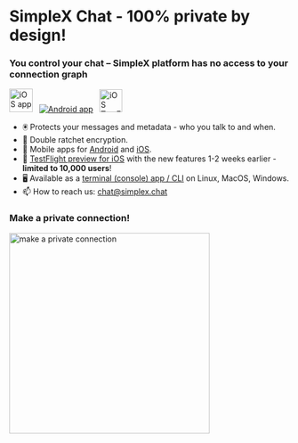 # SimpleX Chat - 100% private by design!

### You control your chat – SimpleX platform has no access to your connection graph

[<img src="https://github.com/simplex-chat/.github/blob/master/profile/images/apple_store.svg" alt="iOS app" height="42">](https://apps.apple.com/us/app/simplex-chat/id1605771084)
&nbsp;
[![Android app](https://github.com/simplex-chat/.github/blob/master/profile/images/google_play.svg)](https://play.google.com/store/apps/details?id=chat.simplex.app)
&nbsp;
[<img src="https://github.com/simplex-chat/.github/blob/master/profile/images/testflight.png" alt="iOS TestFlight" height="41">](https://testflight.apple.com/join/DWuT2LQu)

- 🖲 Protects your messages and metadata - who you talk to and when.
- 🔐 Double ratchet encryption.
- 📱 Mobile apps for [Android](https://play.google.com/store/apps/details?id=chat.simplex.app) and [iOS](https://apps.apple.com/us/app/simplex-chat/id1605771084).
- 🚀 [TestFlight preview for iOS](https://testflight.apple.com/join/DWuT2LQu) with the new features 1-2 weeks earlier - **limited to 10,000 users**!
- 🖥 Available as a [terminal (console) app / CLI](https://github.com/simplex-chat/simplex-chat) on Linux, MacOS, Windows.
- 📫 How to reach us: chat@simplex.chat

### Make a private connection!

<img src="https://github.com/simplex-chat/.github/blob/master/profile/images/screen-progress.webp" alt="make a private connection" height="360">
